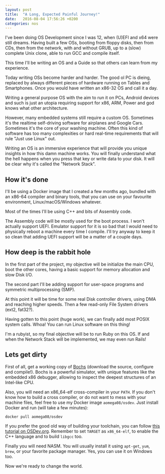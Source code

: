 ```yaml
---
layout: post
title:  "A Long, Expected Painful Journey!"
date:   2016-08-04 17:56:26 +0200
categories: nos
---
```


I've been doing OS Development since I was 12, when (U)EFI and x64 were still
dreams.
Having built a few OSs, booting from floppy disks, then from CDs, then from the
network, with and without GRUB, up to a (slow) complete Unix clone, able to run
GCC and compile itself.

This time I'll be writing an OS and a Guide so that others can learn from my
experience.

Today writing OSs become harder and harder. The good ol PC is dieing, replaced
by always different pieces of hardware running on Tables and Smartphones. Once
you would have written an x86-32 OS and call it a day.

Writing a general purpose OS with the aim to run it on PCs, Android devices and
such is just an utopia requiring support for x86, ARM, Power and god knows what
other architecture.

However, many embedded systems still require a custom OS. Sometimes it's the
realtime self-driving software for airplanes and Google Cars. Sometimes it's
the core of your washing machine. Often this kind of software has too many
complexities or hard real-time requirements that will rule "Just use Linux" out.

Writing an OS is an immersive experience that will provide you unique insights
in how this damn machine works. You will finally understand what the hell
happens when you press that key or write data to your disk. It will be clear why
it's called the "Network Stack".

## How it's done

I'll be using a Docker image that I created a few months ago, bundled with an
x86-64 compiler and binary tools, that you can use on your favourite
environment, Linux/macOS/Windows whatever.

Most of the times I'll be using C++ and bits of Assembly code.

The Assembly code will be mostly used for the boot process. I won't actually
support UEFI. Emulator support for it is so bad that I would need to physically
reboot a machine every time I compile. I'll try anyway to keep it so clean that
adding UEFI support will be a matter of a couple days.

## How deep is the rabbit hole

In the first part of the project, my objective will be initialize the main CPU,
boot the other cores, having a basic support for memory allocation and slow
Disk I/O.

The second part I'll be adding support for user-space programs and symmetric
multiprocessing (SMP).

At this point it will be time for some real Disk controller drivers, using DMA
and reaching higher speeds. Then a few read-only File System drivers (ext2,
fat32?).

Having gotten to this point (huge work), we can finally add most POSIX system
calls. Whoa! You can run Linux software on this thing!

I'm a rubyist, so my final objective will be to run Ruby on this OS. If and when
the Network Stack will be implemented, we may even run Rails!

## Lets get dirty

First of all, get a working copy of [Bochs](https://sourceforge.net/projects/bochs/)
(download the source, configure and compile!). Bochs is a powerful simulator,
with unique features like the embedded x86 debugger, allowing to inspect the
deepest structures of an Intel-like CPU.

Also, you will need an x86_64-elf cross-compiler in your `PATH`. If you don't
know how to build a cross compiler, or do not want to mess with your machine
files, feel free to use my Docker image `aomega08/osdev`. Just install Docker
and run (will take a few minutes):

    docker pull aomega08/osdev

If you prefer the good old way of building your toolchain, you can follow
[this tutorial on OSDev.org](http://wiki.osdev.org/GCC_Cross-Compiler). Remember
to set `TARGET` as `x86_64-elf`, to enable the C++ language and to build `libgcc`
too.

Finally you will need NASM. You will usually install it using `apt-get`, `yum`,
`brew`, or your favorite package manager. Yes, you can use it on Windows too.

Now we're ready to change the world.
